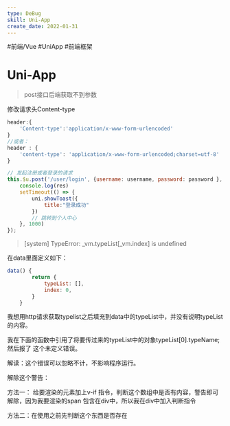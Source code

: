 ```yaml
---
type: DeBug
skill: Uni-App
create_date: 2022-01-31
---
```


#前端/Vue #UniApp #前端框架 

# Uni-App 

>post接口后端获取不到参数

修改请求头Content-type

```jsx
header:{
	'Content-type':'application/x-www-form-urlencoded'
}
//或者：
header : {  
	'content-type': 'application/x-www-form-urlencoded;charset=utf-8'  
}
```

```jsx
// 发起注册或者登录的请求
this.$u.post('/user/login', {username: username, password: password }, {'Content-type':'application/x-www-form-urlencoded'}).then(res => {
    console.log(res)
    setTimeout(() => {
        uni.showToast({
            title:"登录成功"
        })
        // 跳转到个人中心
    }, 1000)
});
```

>[system] TypeError: _vm.typeList[_vm.index] is undefined

在data里面定义如下：

```jsx
data() {
		return {
			typeList: [],
			index: 0,
		}
	}
```

我想用http请求获取typelist之后填充到data中的typeList中，并没有说明typeList的内容。

我在下面的函数中引用了将要传过来的typeList中的对象typeList[0].typeName;然后报了 这个未定义错误。

解读：这个错误可以忽略不计，不影响程序运行。

解除这个警告：

方法一： 给要渲染的元素加上v-if 指令，判断这个数组中是否有内容，警告即可解除，因为我要渲染的span 包含在div中，所以我在div中加入判断指令

方法二：在使用之前先判断这个东西是否存在